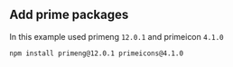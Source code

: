 ## Add prime packages

In this example used primeng `12.0.1` and primeicon `4.1.0`
```bash
npm install primeng@12.0.1 primeicons@4.1.0
```
